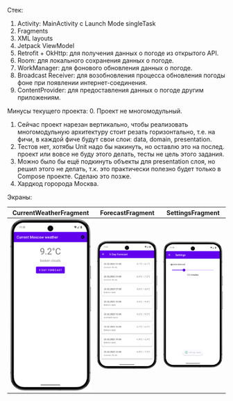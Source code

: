 Стек:
1. Activity: MainActivity с Launch Mode singleTask
2. Fragments
3. XML layouts
4. Jetpack ViewModel
5. Retrofit + OkHttp: для получения данных о погоде из открытого API.
6. Room: для локального сохранения данных о погоде.
7. WorkManager: для фонового обновления данных о погоде.
8. Broadcast Receiver: для возобновления процесса обновления погоды фоне при появлении интернет-соединения.
9. ContentProvider: для предоставления данных о погоде другим приложениям.

Минусы текущего проекта:
0. Проект не многомодульный.
1. Сейчас проект нарезан вертикально, чтобы реализовать многомодульную архитектуру стоит резать горизонтально, т.е. на фичи, в каждой фиче будут свои слои: data, domain, presentation.
2. Тестов нет, хотябы Unit надо бы накинуть, но оставлю это на послед. проект или вовсе не буду этого делать, тесты не цель этого задания.
3. Можно было бы ещё подкинуть объекты для presentation слоя, но решил этого не делать, т.к. это практически полезно будет только в Compose проекте. Сделаю это позже.
4. Хардкод горорода Москва.

Экраны:

| CurrentWeatherFragment | ForecastFragment | SettingsFragment |
|----------------------|------------------|------------------|
| <img src="gitResources/currentWeatherScreen.png" width="300"> | <img src="gitResources/dailyWeatherScreen.png" width="300"> | <img src="gitResources/settingsScreen.png" width="300"> |
